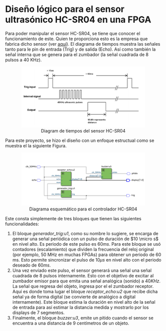 # Diseño lógico para el sensor ultrasónico HC-SR04 en una FPGA
Para poder manipular el sensor HC-SR04, se tiene que conocer el funcionamiento de este. Quien te proporciona esto es la empresa que fabrica dicho sensor (ver [aquí](https://cdn.sparkfun.com/datasheets/Sensors/Proximity/HCSR04.pdf)). El diagrama de tiempos muestra las señales tanto para le pin de entrada (Trig) y de salida (Echo). Así como también la señal interna que se genera para el zumbador (la señal cuadrada de 8 pulsos a 40 KHz).
<p align="center">
  <img src="timing_diagram.png" alt="timing_diagram" width="400"/><br>
  Diagram de tiempos del sensor HC-SR04
</p>


Para este proyecto, se hizo el diseño con un enfoque estructual como se muestra el la siguiente Figura. 
<p align="center">
  <img src="block_diagram_hcsr04.png" alt="Block Diagram" width="400"/> <br>
  Diagrama esquemático para el controlador HC-SR04
</p>
Este consta simplemente de tres bloques que tienen las siguientes funcionalidades:

1. El bloque *generador_trig:u1*, como su nombre lo sugiere, se encarga de generar una señal periódica con un pulso de duración de $10 \micro s$ en nivel alto. Es periodo de este pulso es $60 ms$. Para este bloque se usó contadores (escalamiento) que dividen la frecuencia del reloj original (por ejemplo, 50 MHz en muchas FPGAs) para obtener un periodo de 60 ms. Esto permite sincronizar el pulso de $10 \mu s$ en nivel alto con el periodo deseado de $60 ms$.
2. Una vez enviado este pulso, el sensor generará una señal una señal cuadrada de 8 pulsos internamente. Esto con el objetivo de excitar al zumbador emisor para que emita una señal analógica (sonido) a $40 KHz$. La señal que regresa del objeto, ingresa por el el zumbador receptor. Aquí es donde toma lugar el bloque *receptor_echo:u2* que recibe dicha señal ya de forma digital (se convierte de analógico a digital internamente). Este bloque estima la duración en nivel alto de la señal de entrada para así estimar la distancia medida y mostrarlo por los displays de 7 segmentos.
3. Finalmente, el bloque *buzzer:u3*, emite un pitido cuando el sensor se encuentra a una distancia de 9 centímetros de un objeto.
